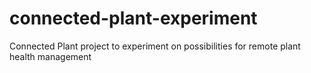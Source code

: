 # connected-plant-experiment
Connected Plant project to experiment on possibilities for remote plant health management
